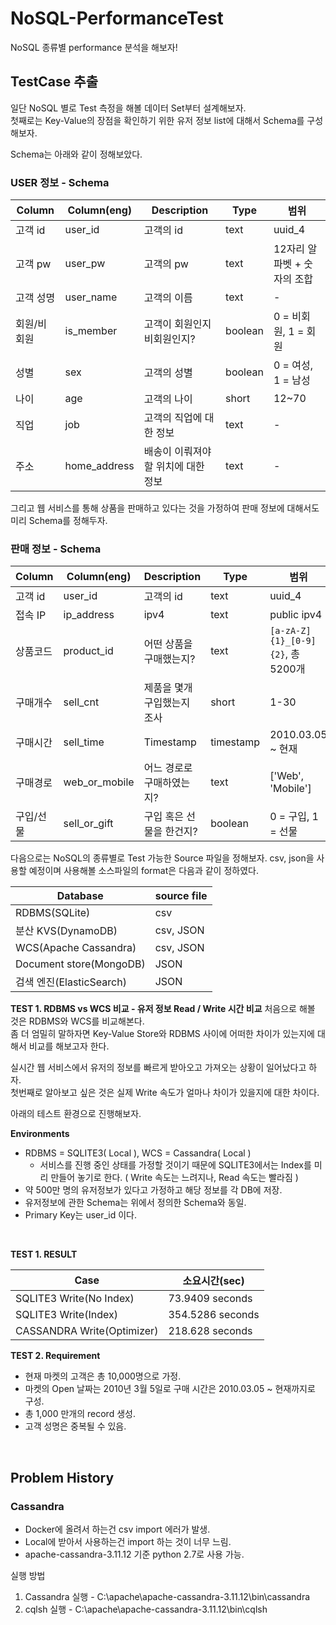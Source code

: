 # NoSQL-PerformanceTest
NoSQL 종류별 performance 분석을 해보자!

## TestCase 추출
일단 NoSQL 별로 Test 측정을 해볼 데이터 Set부터 설계해보자.  
첫째로는 Key-Value의 장점을 확인하기 위한 유저 정보 list에 대해서 Schema를 구성해보자.

Schema는 아래와 같이 정해보았다.

### USER 정보 - Schema

|Column|Column(eng)|Description|Type|범위|
|---|---|---|---|---|
|고객 id|user_id|고객의 id|text|uuid_4|
|고객 pw|user_pw|고객의 pw|text|12자리 알파벳 + 숫자의 조합|
|고객 성명|user_name|고객의 이름|text|-|
|회원/비회원|is_member|고객이 회원인지 비회원인지?|boolean|0 = 비회원, 1 = 회원|
|성별|sex|고객의 성별|boolean|0 = 여성, 1 = 남성|
|나이|age|고객의 나이|short|12~70|
|직업|job|고객의 직업에 대한 정보|text|-|
|주소|home_address|배송이 이뤄져야할 위치에 대한 정보|text|-|

그리고 웹 서비스를 통해 상품을 판매하고 있다는 것을 가정하여 판매 정보에 대해서도 미리 Schema를 정해두자.

### 판매 정보 - Schema

|Column|Column(eng)|Description|Type|범위|
|---|---|---|---|---|
|고객 id|user_id|고객의 id|text|uuid_4|
|접속 IP|ip_address|ipv4|text|public ipv4|
|상품코드|product_id|어떤 상품을 구매했는지?|text|`[a-zA-Z]{1}_[0-9]{2}`, 총 5200개|
|구매개수|sell_cnt|제품을 몇개 구입했는지 조사|short|1-30|
|구매시간|sell_time|Timestamp|timestamp|2010.03.05 ~ 현재|
|구매경로|web_or_mobile|어느 경로로 구매하였는지?|text|['Web', 'Mobile']|
|구입/선물|sell_or_gift|구입 혹은 선물을 한건지?|boolean|0 = 구입, 1 = 선물|

다음으로는 NoSQL의 종류별로 Test 가능한 Source 파일을 정해보자.
csv, json을 사용할 예정이며 사용해볼 소스파일의 format은 다음과 같이 정하였다.

|Database|source file|
|----|----|
|RDBMS(SQLite)|csv|
|분산 KVS(DynamoDB)|csv, JSON|
|WCS(Apache Cassandra)|csv, JSON|
|Document store(MongoDB)|JSON|
|검색 엔진(ElasticSearch)|JSON|

**TEST 1. RDBMS vs WCS 비교 - 유저 정보 Read / Write 시간 비교**
처음으로 해볼 것은 RDBMS와 WCS를 비교해본다.  
좀 더 엄밀히 말하자면 Key-Value Store와 RDBMS 사이에 어떠한 차이가 있는지에 대해서 비교를 해보고자 한다.

실시간 웹 서비스에서 유저의 정보를 빠르게 받아오고 가져오는 상황이 일어났다고 하자.  
첫번째로 알아보고 싶은 것은 실제 Write 속도가 얼마나 차이가 있을지에 대한 차이다.  

아래의 테스트 환경으로 진행해보자.

**Environments**
- RDBMS = SQLITE3( Local ), WCS = Cassandra( Local )
  - 서비스를 진행 중인 상태를 가정할 것이기 때문에 SQLITE3에서는 Index를 미리 만들어 놓기로 한다. ( Write 속도는 느려지나, Read 속도는 빨라짐 )
- 약 500만 명의 유저정보가 있다고 가정하고 해당 정보를 각 DB에 저장.
- 유저정보에 관한 Schema는 위에서 정의한 Schema와 동일.
- Primary Key는 user_id 이다.

<br>

**TEST 1. RESULT**

|Case|소요시간(sec)|
|----|----|
|SQLITE3 Write(No Index)|73.9409 seconds|
|SQLITE3 Write(Index)|354.5286 seconds|
|CASSANDRA Write(Optimizer)|218.628 seconds|


**TEST 2. Requirement**
 - 현재 마켓의 고객은 총 10,000명으로 가정.
 - 마켓의 Open 날짜는 2010년 3월 5일로 구매 시간은 2010.03.05 ~ 현재까지로 구성.
 - 총 1,000 만개의 record 생성.
 - 고객 성명은 중복될 수 있음.

<br> 

## Problem History

### Cassandra
- Docker에 올려서 하는건 csv import 에러가 발생.
- Local에 받아서 사용하는건 import 하는 것이 너무 느림.
- apache-cassandra-3.11.12 기준 python 2.7로 사용 가능.

실행 방법 
1. Cassandra 실행 - C:\apache\apache-cassandra-3.11.12\bin\cassandra
2. cqlsh 실행 - C:\apache\apache-cassandra-3.11.12\bin\cqlsh
